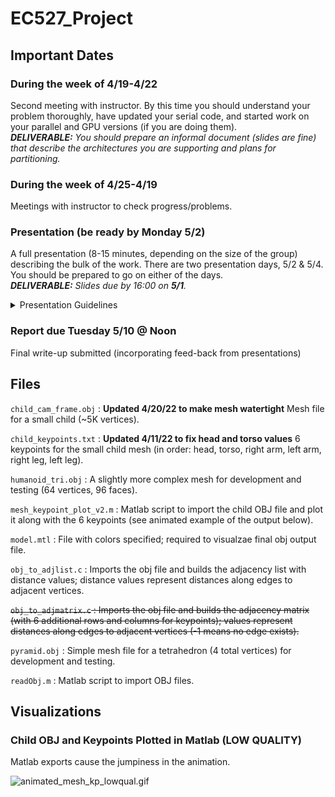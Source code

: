 # EC527_Project

## Important Dates  

### During the week of 4/19-4/22  
Second meeting with instructor. By this time you should understand your problem thoroughly, have updated your serial code, and started work on your parallel and GPU versions (if you are doing them).  
***DELIVERABLE:** You should prepare an informal document (slides are fine) that describe the architectures you are supporting and plans for partitioning.*    

### During the week of 4/25-4/19  
Meetings with instructor to check progress/problems.  

### Presentation (be ready by Monday 5/2)
A full presentation (8-15 minutes, depending on the size of the group) describing the bulk of the work. There are two presentation days, 5/2 & 5/4. You should be prepared to go on either of the days.  
***DELIVERABLE:** Slides due by 16:00 on **5/1**.*  
<details>
  <summary>Presentation Guidelines</summary>
  
  The talk should be high quality and well-prepared. It’s OK if you haven’t completely finished, but you should be substantially done. Giving an 8-15 minute presentation on a problem that most of the audience is not familiar with is challenging and will take real work to make coherent. Larger groups get more time. In any 
case, your talk should include (most of) the following:
* Description of the problem
* What the serial code/algorithm looks like. What is the algorithm? What is the complexity?
* Where does the time go? What is the arithmetic intensity? 
* What are the primary data structures? What is the memory reference pattern?
* Have you modified the algorithm to run in parallel (or which parallel algorithm you selected if there is a choice)?
* For the parallel (and GPU) parts, how were the data and computations partitioned?
* Overview of your optimized codes. What are the optimizations? What problems did you have? 
* Experiments and results. What worked?
* A couple minutes for some brief Q&A
  </details>
 
### Report due Tuesday 5/10 @ Noon  
Final write-up submitted (incorporating feed-back from presentations)


## Files  
`child_cam_frame.obj` : **Updated 4/20/22 to make mesh watertight** Mesh file for a small child (~5K vertices).

`child_keypoints.txt` : **Updated 4/11/22 to fix head and torso values** 6 keypoints for the small child mesh (in order: head, torso, right arm, left arm, right leg, left leg). 

`humanoid_tri.obj` : A slightly more complex mesh for development and testing (64 vertices, 96 faces).  

`mesh_keypoint_plot_v2.m` : Matlab script to import the child OBJ file and plot it along with the 6 keypoints (see animated example of the output below).

`model.mtl` : File with colors specified; required to visualzae final obj output file.   

`obj_to_adjlist.c` : Imports the obj file and builds the adjacency list with distance values; distance values represent distances along edges to adjacent vertices.

~~`obj_to_adjmatrix.c` : Imports the obj file and builds the adjacency matrix (with 6 additional rows and columns for keypoints); values represent distances along edges to adjacent vertices (-1 means no edge exists).~~

`pyramid.obj` : Simple mesh file for a tetrahedron (4 total vertices) for development and testing.

`readObj.m` : Matlab script to import OBJ files.


## Visualizations

### Child OBJ and Keypoints Plotted in Matlab (LOW QUALITY)
Matlab exports cause the jumpiness in the animation.  

![animated_mesh_kp_lowqual.gif](animated_mesh_kp_lowqual.gif)
